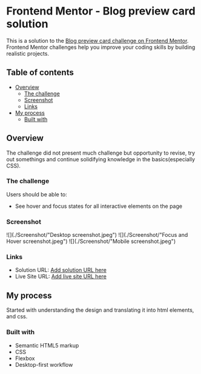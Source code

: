 # Frontend Mentor - Blog preview card solution

This is a solution to the [Blog preview card challenge on Frontend Mentor](https://www.frontendmentor.io/challenges/blog-preview-card-ckPaj01IcS). Frontend Mentor challenges help you improve your coding skills by building realistic projects. 

## Table of contents

- [Overview](#overview)
  - [The challenge](#the-challenge)
  - [Screenshot](#screenshot)
  - [Links](#links)
- [My process](#my-process)
  - [Built with](#built-with)


## Overview
The challenge did not present much challenge but opportunity to revise, try out somethings and continue solidifying knowledge in the basics(especially CSS).

### The challenge

Users should be able to:

- See hover and focus states for all interactive elements on the page

### Screenshot

![](./Screenshot/"Desktop screenshot.jpeg")
![](./Screenshot/"Focus and Hover screenshot.jpeg")
![](./Screenshot/"Mobile screenshot.jpeg")

### Links

- Solution URL: [Add solution URL here](https://your-solution-url.com)
- Live Site URL: [Add live site URL here](https://your-live-site-url.com)

## My process
Started with understanding the design and translating it into html elements, and css.

### Built with

- Semantic HTML5 markup
- CSS
- Flexbox
- Desktop-first workflow